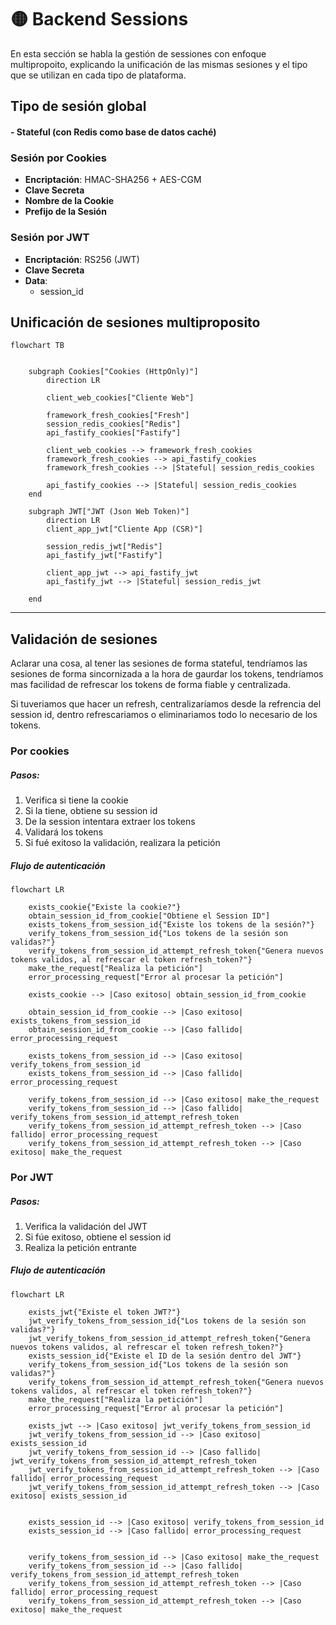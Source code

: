 # 🟡 Backend Sessions

En esta sección se habla la gestión de sessiones con enfoque multipropoito, explicando la unificación de las mismas sesiones y el tipo que se utilizan en cada tipo de plataforma.


## Tipo de sesión global
#### - Stateful (con Redis como base de datos caché)

### Sesión por Cookies
- **Encriptación**: HMAC-SHA256 + AES-CGM
- **Clave Secreta**
- **Nombre de la Cookie**
- **Prefijo de la Sesión**

### Sesión por JWT
- **Encriptación**: RS256 (JWT)
- **Clave Secreta**
- **Data**:
  - session_id

## Unificación de sesiones multiproposito

```mermaid
flowchart TB
    

    subgraph Cookies["Cookies (HttpOnly)"]
        direction LR

        client_web_cookies["Cliente Web"]

        framework_fresh_cookies["Fresh"]
        session_redis_cookies["Redis"]
        api_fastify_cookies["Fastify"]

        client_web_cookies --> framework_fresh_cookies
        framework_fresh_cookies --> api_fastify_cookies
        framework_fresh_cookies --> |Stateful| session_redis_cookies

        api_fastify_cookies --> |Stateful| session_redis_cookies
    end

    subgraph JWT["JWT (Json Web Token)"]
        direction LR
        client_app_jwt["Cliente App (CSR)"]

        session_redis_jwt["Redis"]
        api_fastify_jwt["Fastify"]

        client_app_jwt --> api_fastify_jwt
        api_fastify_jwt --> |Stateful| session_redis_jwt
    
    end

```
---

## Validación de sesiones

Aclarar una cosa, al tener las sesiones de forma stateful, tendríamos las sesiones de forma sincornizada a la hora de gaurdar los tokens, tendríamos mas facilidad de refrescar los tokens de forma fiable y centralizada.

Si tuveriamos que hacer un refresh, centralizaríamos desde la refrencia del session id, dentro refrescariamos o eliminariamos todo lo necesario de los tokens.

### Por cookies
##### Pasos:
1. Verifica si tiene la cookie
2. Si la tiene, obtiene su session id
3. De la session intentara extraer los tokens
4. Validará los tokens
5. Si fué exitoso la validación, realizara la petición

##### Flujo de autenticación
```mermaid
flowchart LR

    exists_cookie{"Existe la cookie?"}
    obtain_session_id_from_cookie["Obtiene el Session ID"]
    exists_tokens_from_session_id{"Existe los tokens de la sesión?"}
    verify_tokens_from_session_id{"Los tokens de la sesión son validas?"}
    verify_tokens_from_session_id_attempt_refresh_token{"Genera nuevos tokens validos, al refrescar el token refresh_token?"}
    make_the_request["Realiza la petición"]
    error_processing_request["Error al procesar la petición"]

    exists_cookie --> |Caso exitoso| obtain_session_id_from_cookie
    
    obtain_session_id_from_cookie --> |Caso exitoso| exists_tokens_from_session_id
    obtain_session_id_from_cookie --> |Caso fallido| error_processing_request

    exists_tokens_from_session_id --> |Caso exitoso| verify_tokens_from_session_id
    exists_tokens_from_session_id --> |Caso fallido| error_processing_request
    
    verify_tokens_from_session_id --> |Caso exitoso| make_the_request
    verify_tokens_from_session_id --> |Caso fallido| verify_tokens_from_session_id_attempt_refresh_token
    verify_tokens_from_session_id_attempt_refresh_token --> |Caso fallido| error_processing_request
    verify_tokens_from_session_id_attempt_refresh_token --> |Caso exitoso| make_the_request

```


### Por JWT
##### Pasos:
1. Verifica la validación del JWT
2. Si fúe exitoso, obtiene el session id
3. Realiza la petición entrante


##### Flujo de autenticación
```mermaid
flowchart LR

    exists_jwt{"Existe el token JWT?"}
    jwt_verify_tokens_from_session_id{"Los tokens de la sesión son validas?"}
    jwt_verify_tokens_from_session_id_attempt_refresh_token{"Genera nuevos tokens validos, al refrescar el token refresh_token?"}
    exists_session_id{"Existe el ID de la sesión dentro del JWT"}
    verify_tokens_from_session_id{"Los tokens de la sesión son validas?"}
    verify_tokens_from_session_id_attempt_refresh_token{"Genera nuevos tokens validos, al refrescar el token refresh_token?"}
    make_the_request["Realiza la petición"]
    error_processing_request["Error al procesar la petición"]

    exists_jwt --> |Caso exitoso| jwt_verify_tokens_from_session_id
    jwt_verify_tokens_from_session_id --> |Caso exitoso| exists_session_id
    jwt_verify_tokens_from_session_id --> |Caso fallido| jwt_verify_tokens_from_session_id_attempt_refresh_token
    jwt_verify_tokens_from_session_id_attempt_refresh_token --> |Caso fallido| error_processing_request
    jwt_verify_tokens_from_session_id_attempt_refresh_token --> |Caso exitoso| exists_session_id


    exists_session_id --> |Caso exitoso| verify_tokens_from_session_id
    exists_session_id --> |Caso fallido| error_processing_request
    

    verify_tokens_from_session_id --> |Caso exitoso| make_the_request
    verify_tokens_from_session_id --> |Caso fallido| verify_tokens_from_session_id_attempt_refresh_token
    verify_tokens_from_session_id_attempt_refresh_token --> |Caso fallido| error_processing_request
    verify_tokens_from_session_id_attempt_refresh_token --> |Caso exitoso| make_the_request


```